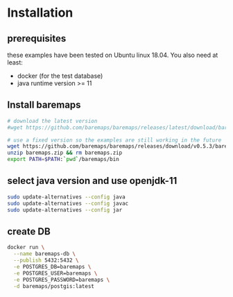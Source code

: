 # Installation

## prerequisites

these examples have been tested on Ubuntu linux 18.04. You also need at least:

- docker (for the test database)
- java runtime version >= 11

## Install baremaps

```bash
# download the latest version
#wget https://github.com/baremaps/baremaps/releases/latest/download/baremaps.zip

# use a fixed version so the examples are still working in the future
wget https://github.com/baremaps/baremaps/releases/download/v0.5.3/baremaps.zip
unzip baremaps.zip && rm baremaps.zip
export PATH=$PATH:`pwd`/baremaps/bin
```

## select java version and use openjdk-11

```bash
sudo update-alternatives --config java
sudo update-alternatives --config javac
sudo update-alternatives --config jar
```

## create DB

```bash
docker run \
  --name baremaps-db \
  --publish 5432:5432 \
  -e POSTGRES_DB=baremaps \
  -e POSTGRES_USER=baremaps \
  -e POSTGRES_PASSWORD=baremaps \
  -d baremaps/postgis:latest
```
